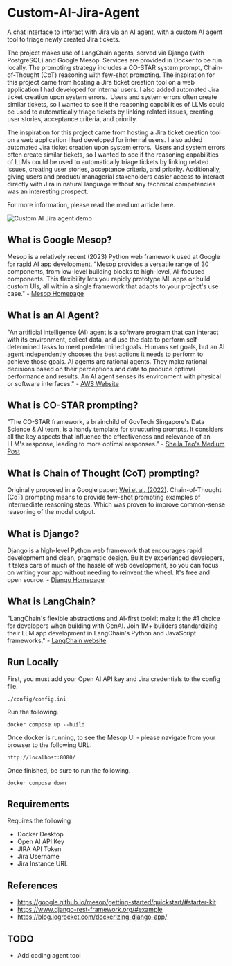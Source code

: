 # Custom-AI-Jira-Agent 
A chat interface to interact with Jira via an AI agent, with a custom AI agent tool to triage newly created Jira tickets.

The project makes use of LangChain agents, served via Django (with PostgreSQL) and Google Mesop. Services are provided in Docker to be run locally. 
The prompting strategy includes a CO-STAR system prompt, Chain-of-Thought (CoT) reasoning with few-shot prompting.
The inspiration for this project came from hosting a Jira ticket creation tool on a web application I had developed for internal users. I also added automated Jira ticket creation upon system errors. 
Users and system errors often create similar tickets, so I wanted to see if the reasoning capabilities of LLMs could be used to automatically triage tickets by linking related issues, creating user stories, acceptance criteria, and priority.

The inspiration for this project came from hosting a Jira ticket creation tool on a web application I had developed for internal users. I also added automated Jira ticket creation upon system errors. 
Users and system errors often create similar tickets, so I wanted to see if the reasoning capabilities of LLMs could be used to automatically triage tickets by linking related issues, creating user stories, acceptance criteria, and priority.
Additionally, giving users and product/ managerial stakeholders easier access to interact directly with Jira in natural language without any technical competencies was an interesting prospect.

For more information, please read the medium article here. 

![Custom AI Jira agent demo](https://github.com/user-attachments/assets/5d8b0a22-6673-408b-80c8-c1d28a83380a)

## What is Google Mesop?
Mesop is a relatively recent (2023) Python web framework used at Google for rapid AI app development.
"Mesop provides a versatile range of 30 components, from low-level building blocks to high-level, AI-focused components. 
This flexibility lets you rapidly prototype ML apps or build custom UIs, all within a single framework that adapts to your project's use case." - [Mesop Homepage](https://google.github.io/mesop/)

## What is an AI Agent? 
"An artificial intelligence (AI) agent is a software program that can interact with its environment, collect data, and use the data to perform self-determined tasks to meet predetermined goals.
Humans set goals, but an AI agent independently chooses the best actions it needs to perform to achieve those goals.
AI agents are rational agents. They make rational decisions based on their perceptions and data to produce optimal performance and results.
An AI agent senses its environment with physical or software interfaces." - [AWS Website](https://aws.amazon.com/what-is/ai-agents/)

## What is CO-STAR prompting?
"The CO-STAR framework, a brainchild of GovTech Singapore's Data Science & AI team, is a handy template for structuring prompts.
It considers all the key aspects that influence the effectiveness and relevance of an LLM's response, leading to more optimal responses." - [Sheila Teo's Medium Post](https://towardsdatascience.com/how-i-won-singapores-gpt-4-prompt-engineering-competition-34c195a93d41)

## What is Chain of Thought (CoT) prompting? 
Originally proposed in a Google paper; [Wei et al. (2022)](https://arxiv.org/pdf/2201.11903). Chain-of-Thought (CoT) prompting means to provide few-shot prompting examples of intermediate reasoning steps. 
Which was proven to improve common-sense reasoning of the model output.

## What is Django? 
Django is a high-level Python web framework that encourages rapid development and clean, pragmatic design. 
Built by experienced developers, it takes care of much of the hassle of web development, so you can focus on writing your app without needing to reinvent the wheel. 
It's free and open source. - [Django Homepage](https://www.djangoproject.com/) 

## What is LangChain?
"LangChain's flexible abstractions and AI-first toolkit make it the #1 choice for developers when building with GenAI.
Join 1M+ builders standardizing their LLM app development in LangChain's Python and JavaScript frameworks." - [LangChain website](https://www.langchain.com/langchain)

## Run Locally  
First, you must add your Open AI API key and Jira credentials to the config file.  
```
./config/config.ini
```
Run the following.  
```
docker compose up --build 
```
Once docker is running, to see the Mesop UI - please navigate from your browser to the following URL:  
```
http://localhost:8080/
```
Once finished, be sure to run the following.
```
docker compose down
```

## Requirements  
Requires the following 
* Docker Desktop 
* Open AI API Key 
* JIRA API Token 
* Jira Username 
* Jira Instance URL 

## References 
* https://google.github.io/mesop/getting-started/quickstart/#starter-kit
* https://www.django-rest-framework.org/#example
* https://blog.logrocket.com/dockerizing-django-app/

## TODO 
* Add coding agent tool 